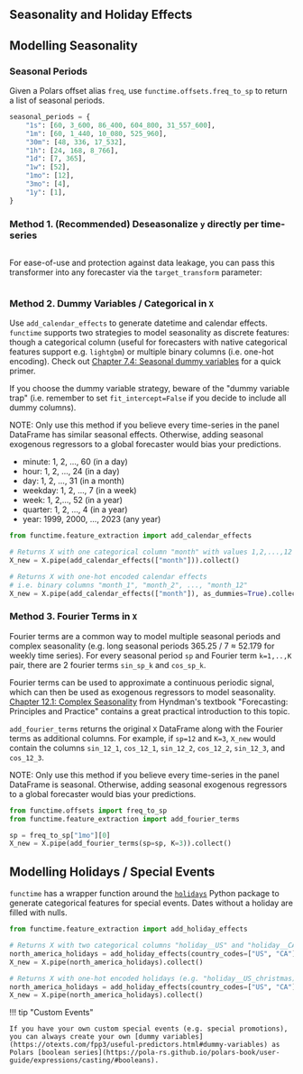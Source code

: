 ## Seasonality and Holiday Effects

## Modelling Seasonality

### Seasonal Periods

Given a Polars offset alias `freq`, use `functime.offsets.freq_to_sp` to return a list of seasonal periods.

```python
seasonal_periods = {
    "1s": [60, 3_600, 86_400, 604_800, 31_557_600],
    "1m": [60, 1_440, 10_080, 525_960],
    "30m": [48, 336, 17_532],
    "1h": [24, 168, 8_766],
    "1d": [7, 365],
    "1w": [52],
    "1mo": [12],
    "3mo": [4],
    "1y": [1],
}
```

### Method 1. (Recommended) Deseasonalize `y` directly per time-series

```python

```

For ease-of-use and protection against data leakage, you can pass this transformer into any forecaster via the `target_transform` parameter:

```python

```

### Method 2. Dummy Variables / Categorical in `X`

Use `add_calendar_effects` to generate datetime and calendar effects. `functime` supports two strategies to model seasonality as discrete features: though a categorical column (useful for forecasters with native categorical features support e.g. `lightgbm`) or multiple binary columns (i.e. one-hot encoding). Check out [Chapter 7.4: Seasonal dummy variables](https://otexts.com/fpp3/useful-predictors.html#seasonal-dummy-variables) for a quick primer.

If you choose the dummy variable strategy, beware of the "dummy variable trap" (i.e. remember to set `fit_intercept=False` if you decide to include all dummy columns).

NOTE: Only use this method if you believe every time-series in the panel DataFrame has similar seasonal effects. Otherwise, adding seasonal exogenous regressors to a global forecaster would bias your predictions.

  - minute: 1, 2, ..., 60 (in a day)
  - hour: 1, 2, ..., 24 (in a day)
  - day: 1, 2, ..., 31 (in a month)
  - weekday: 1, 2, ..., 7 (in a week)
  - week: 1, 2,..., 52 (in a year)
  - quarter: 1, 2, ..., 4 (in a year)
  - year: 1999, 2000, ..., 2023 (any year)

```python
from functime.feature_extraction import add_calendar_effects

# Returns X with one categorical column "month" with values 1,2,...,12
X_new = X.pipe(add_calendar_effects(["month"])).collect()

# Returns X with one-hot encoded calendar effects
# i.e. binary columns "month_1", "month_2", ..., "month_12"
X_new = X.pipe(add_calendar_effects(["month"]), as_dummies=True).collect()
```

### Method 3. Fourier Terms in `X`

Fourier terms are a common way to model multiple seasonal periods and complex seasonality (e.g. long seasonal periods 365.25 / 7 ≈ 52.179 for weekly time series). For every seasonal period `sp` and Fourier term `k=1,..,K` pair, there are 2 fourier terms `sin_sp_k` and `cos_sp_k`.

Fourier terms can be used to approximate a continuous periodic signal, which can then be used as exogenous regressors to model seasonality.
[Chapter 12.1: Complex Seasonality](https://otexts.com/fpp3/complexseasonality.html) from Hyndman's textbook "Forecasting: Principles and Practice" contains a great practical introduction to this topic.

`add_fourier_terms` returns the original `X` DataFrame along with the Fourier terms as additional columns.
For example, if `sp=12` and `K=3`, `X_new` would contain the columns `sin_12_1`, `cos_12_1`, `sin_12_2`, `cos_12_2`, `sin_12_3`, and `cos_12_3`.

NOTE: Only use this method if you believe every time-series in the panel DataFrame is seasonal. Otherwise, adding seasonal exogenous regressors to a global forecaster would bias your predictions.

```python
from functime.offsets import freq_to_sp
from functime.feature_extraction import add_fourier_terms

sp = freq_to_sp["1mo"][0]
X_new = X.pipe(add_fourier_terms(sp=sp, K=3)).collect()
```

## Modelling Holidays / Special Events

`functime` has a wrapper function around the [`holidays`](https://pypi.org/project/holidays/) Python package to generate categorical features for special events. Dates without a holiday are filled with nulls.

```python
from functime.feature_extraction import add_holiday_effects

# Returns X with two categorical columns "holiday__US" and "holiday__CA"
north_america_holidays = add_holiday_effects(country_codes=["US", "CA"])
X_new = X.pipe(north_america_holidays).collect()

# Returns X with one-hot encoded holidays (e.g. "holiday__US_christmas)
north_america_holidays = add_holiday_effects(country_codes=["US", "CA"], as_dummies=True)
X_new = X.pipe(north_america_holidays).collect()
```

!!! tip "Custom Events"

    If you have your own custom special events (e.g. special promotions), you can always create your own [dummy variables](https://otexts.com/fpp3/useful-predictors.html#dummy-variables) as Polars [boolean series](https://pola-rs.github.io/polars-book/user-guide/expressions/casting/#booleans).
